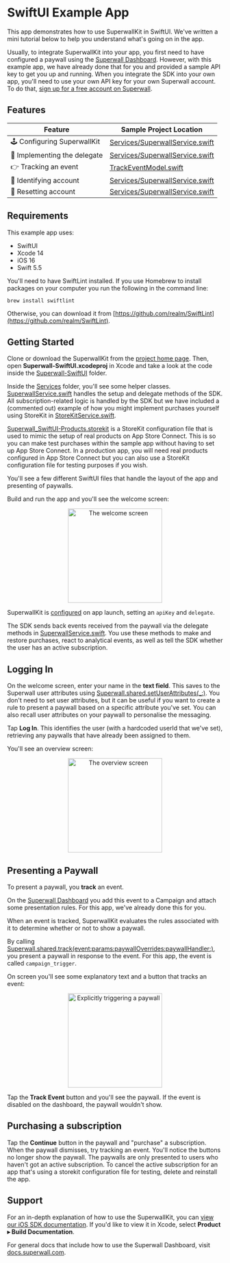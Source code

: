 # SwiftUI Example App

This app demonstrates how to use SuperwallKit in SwiftUI. We've written a mini tutorial below to help you understand what's going on in the app.

Usually, to integrate SuperwallKit into your app, you first need to have configured a paywall using the [Superwall Dashboard](https://superwall.com/dashboard). However, with this example app, we have already done that for you and provided a sample API key to get you up and running. When you integrate the SDK into your own app, you'll need to use your own API key for your own Superwall account. To do that, [sign up for a free account on Superwall](https://superwall.com/sign-up).

## Features

Feature | Sample Project Location
--- | ---
🕹 Configuring SuperwallKit | [Services/SuperwallService.swift](Superwall-SwiftUI/Services/SuperwallService.swift#L31)
👥 Implementing the delegate | [Services/SuperwallService.swift](Superwall-SwiftUI/Services/SuperwallService.swift#L67)
👉 Tracking an event | [TrackEventModel.swift](Superwall-SwiftUI/TrackEventModel.swift#L15)
👥 Identifying account | [Services/SuperwallService.swift](Superwall-SwiftUI/Services/SuperwallService.swift#L31)
👥 Resetting account | [Services/SuperwallService.swift](Superwall-SwiftUI/Services/SuperwallService.swift#L54)

## Requirements

This example app uses:

- SwiftUI
- Xcode 14
- iOS 16
- Swift 5.5

You'll need to have SwiftLint installed. If you use Homebrew to install packages on your computer you run the following in the command line:

`brew install swiftlint`

Otherwise, you can download it from [https://github.com/realm/SwiftLint](https://github.com/realm/SwiftLint).

## Getting Started

Clone or download the SuperwallKit from the [project home page](https://github.com/superwall-me/Superwall-iOS). Then, open **Superwall-SwiftUI.xcodeproj** in Xcode and take a look at the code inside the [Superwall-SwiftUI](Superwall-SwiftUI) folder.

Inside the [Services](Superwall-SwiftUI/Services) folder, you'll see some helper classes. [SuperwallService.swift](Superwall-SwiftUI/Services/SuperwallService.swift) handles the setup and delegate methods of the SDK. All subscription-related logic is handled by the SDK but we have included a (commented out) example of how you might implement purchases yourself using StoreKit in [StoreKitService.swift](Superwall-SwiftUI/Services/StoreKitService.swift).

[Superwall_SwiftUI-Products.storekit](Superwall-SwiftUI/Superwall_SwiftUI-Products.storekit) is a StoreKit configuration file that is used to mimic the setup of real products on App Store Connect. This is so you can make test purchases within the sample app without having to set up App Store Connect. In a production app, you will need real products configured in App Store Connect but you can also use a StoreKit configuration file for testing purposes if you wish.

You'll see a few different SwiftUI files that handle the layout of the app and presenting of paywalls.

Build and run the app and you'll see the welcome screen:

<p align="center">
  <img src="https://i.imgur.com/jKkBBNW.png" alt="The welcome screen" width="220px" />
</p>

SuperwallKit is [configured](Superwall-SwiftUI/Services/SuperwallService.swift#L31) on app launch, setting an `apiKey` and `delegate`.

The SDK sends back events received from the paywall via the delegate methods in [SuperwallService.swift](Superwall-SwiftUI/Services/SuperwallService.swift#L67). You use these methods to make and restore purchases, react to analytical events, as well as tell the SDK whether the user has an active subscription. 

## Logging In

On the welcome screen, enter your name in the **text field**. This saves to the Superwall user attributes using [Superwall.shared.setUserAttributes(_:)](Superwall-SwiftUI/Services/SuperwallService.swift#L62). You don't need to set user attributes, but it can be useful if you want to create a rule to present a paywall based on a specific attribute you've set. You can also recall user attributes on your paywall to personalise the messaging.

Tap **Log In**. This identifies the user (with a hardcoded userId that we've set), retrieving any paywalls that have already been assigned to them.

You'll see an overview screen:

<p align="center">
  <img src="https://i.imgur.com/P3dYPuZ.png" alt="The overview screen" width="220px" />
</p>

## Presenting a Paywall

To present a paywall, you **track** an event. 

On the [Superwall Dashboard](https://superwall.com/dashboard) you add this event to a Campaign and attach some presentation rules. For this app, we've already done this for you.

When an event is tracked, SuperwallKit evaluates the rules associated with it to determine whether or not to show a paywall.

By calling [Superwall.shared.track(event:params:paywallOverrides:paywallHandler:)](Superwall-SwiftUI/TrackEventModel.swift#L15), you present a paywall in response to the event. For this app, the event is called `campaign_trigger`.

On screen you'll see some explanatory text and a button that tracks an event:

<p align="center">
  <img src="https://user-images.githubusercontent.com/3296904/158836596-10d00960-50b8-4fd0-a36f-dd484a305d22.png" alt="Explicitly triggering a paywall" width="220px" />
</p>

Tap the **Track Event** button and you'll see the paywall. If the event is disabled on the dashboard, the paywall wouldn't show.

## Purchasing a subscription

Tap the **Continue** button in the paywall and "purchase" a subscription. When the paywall dismisses, try tracking an event. You'll notice the buttons no longer show the paywall. The paywalls are only presented to users who haven't got an active subscription. To cancel the active subscription for an app that's using a storekit configuration file for testing, delete and reinstall the app.

## Support

For an in-depth explanation of how to use the SuperwallKit, you can [view our iOS SDK documentation](https://sdk.superwall.me/documentation/superwallkit/). If you'd like to view it in Xcode, select **Product ▸ Build Documentation**.

For general docs that include how to use the Superwall Dashboard, visit [docs.superwall.com](https://docs.superwall.com/docs).
